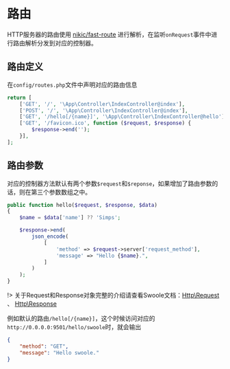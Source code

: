 # 路由

HTTP服务器的路由使用 [nikic/fast-route](https://github.com/nikic/FastRoute) 进行解析，在监听`onRequest`事件中进行路由解析分发到对应的控制器。

## 路由定义

在`config/routes.php`文件中声明对应的路由信息

```php
return [
    ['GET', '/', '\App\Controller\IndexController@index'],
    ['POST', '/', '\App\Controller\IndexController@index'],
    ['GET', '/hello[/{name}]', '\App\Controller\IndexController@hello'],
    ['GET', '/favicon.ico', function ($request, $response) {
        $response->end('');
    }],
];
```

## 路由参数

对应的控制器方法默认有两个参数`$request`和`$reponse`，如果增加了路由参数的话，则在第三个参数数组之中。

```php
public function hello($request, $response, $data)
{
    $name = $data['name'] ?? 'Simps';

    $response->end(
        json_encode(
            [
                'method' => $request->server['request_method'],
                'message' => "Hello {$name}.",
            ]
        )
    );
}
```

!> 关于Request和Response对象完整的介绍请查看Swoole文档：[Http\Request](https://wiki.swoole.com/#/http_server?id=httprequest) 、 [Http\Response](https://wiki.swoole.com/#/http_server?id=httpresponse)

例如默认的路由`/hello[/{name}]`，这个时候访问对应的`http://0.0.0.0:9501/hello/swoole`时，就会输出

```json
{
    "method": "GET",
    "message": "Hello swoole."
}
```
